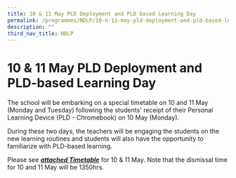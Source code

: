 ```yaml
---
title: 10 & 11 May PLD Deployment and PLD based Learning Day
permalink: /programmes/NDLP/10-n-11-may-pld-deployment-and-pld-based-learning-day/
description: ""
third_nav_title: NDLP
---
```

# **10 & 11 May PLD Deployment and PLD-based Learning Day**

  
The school will be embarking on a special timetable on 10 and 11 May (Monday and Tuesday) following the students' receipt of their Personal Learning Device (PLD - Chromebook) on 10 May (Monday).  
  
During these two days, the teachers will be engaging the students on the new learning routines and students will also have the opportunity to familiarize with PLD-based learning.  
  
Please see [_**attached Timetable**_](/files/Timetable%20-%2010%20%2011%20May.pdf) for 10 & 11 May. Note that the dismissal time for 10 and 11 May will be 1350hrs.